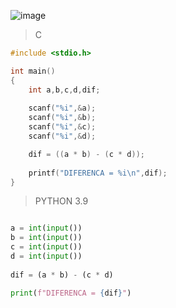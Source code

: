 ![image](https://github.com/lufffe/Beecrowd/assets/90646635/eca71705-4fc9-416e-9ef2-f324eddd0725)


>C
```C
#include <stdio.h>

int main()
{
	int a,b,c,d,dif;
        
	scanf("%i",&a);
	scanf("%i",&b);
	scanf("%i",&c);
	scanf("%i",&d);

	dif = ((a * b) - (c * d));
	
	printf("DIFERENCA = %i\n",dif);
}
```


>PYTHON 3.9
```Python 3.9

a = int(input())
b = int(input())
c = int(input())
d = int(input())
    
dif = (a * b) - (c * d)

print(f"DIFERENCA = {dif}")
```
